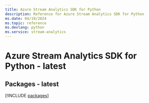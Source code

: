 ```yaml
---
title: Azure Stream Analytics SDK for Python
description: Reference for Azure Stream Analytics SDK for Python
ms.date: 04/19/2024
ms.topic: reference
ms.devlang: python
ms.service: stream-analytics
---
```

# Azure Stream Analytics SDK for Python - latest
## Packages - latest
[!INCLUDE [packages](stream-analytics-index.md)]